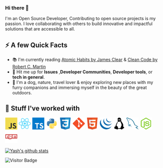 ### Hi there 👋

I'm an Open Source Developer, Contributing to open source projects is my passion. I love collaborating with others to build innovative and impactful solutions that are accessible to all.


## ⚡️ A few Quick Facts
- 📚 I'm currently reading [Atomic Habits by James Clear](https://jamesclear.com/atomic-habits) & [Clean Code by Robert C. Martin](https://www.oreilly.com/library/view/clean-code-a/9780136083238/)
- 🎯 Hit me up for **Issues** ,**Developer Communities**, **Developer tools**, or **tech in general**.
- 🐶 I'm a dog, nature, travel lover &  enjoy exploring new places with my furry companions and immersing myself in the beauty of the great outdoors.


## 🚀 Stuff I've worked with 

<p align="left">
  <img src="https://raw.githubusercontent.com/devicons/devicon/master/icons/javascript/javascript-original.svg" alt="JavaScript" width="40" height="40" />
<img src="https://raw.githubusercontent.com/devicons/devicon/master/icons/react/react-original.svg" alt="React" width="40" height="40" />
<img src="https://raw.githubusercontent.com/devicons/devicon/master/icons/typescript/typescript-original.svg" alt="TypeScript" width="40" height="40" />
<img src="https://raw.githubusercontent.com/devicons/devicon/master/icons/python/python-original.svg" alt="Python" width="40" height="40" />
<img src="https://raw.githubusercontent.com/devicons/devicon/master/icons/css3/css3-original.svg" alt="CSS" width="40" height="40" />
<img src="https://raw.githubusercontent.com/devicons/devicon/master/icons/git/git-original.svg" alt="Git" width="40" height="40" />
<img src="https://raw.githubusercontent.com/devicons/devicon/master/icons/html5/html5-original.svg" alt="HTML5" width="40" height="40" />
<img src="https://raw.githubusercontent.com/devicons/devicon/master/icons/jquery/jquery-original.svg" alt="JQuery" width="40" height="40" />
<img src="https://raw.githubusercontent.com/devicons/devicon/master/icons/linux/linux-plain.svg" alt="Linux" width="40" height="40" />
<img src="https://raw.githubusercontent.com/devicons/devicon/master/icons/mysql/mysql-original.svg" alt="MySQL" width="40" height="40" />
<img src="https://raw.githubusercontent.com/devicons/devicon/master/icons/nodejs/nodejs-original.svg" alt="NodeJS" width="40" height="40" />
<img src="https://raw.githubusercontent.com/devicons/devicon/master/icons/npm/npm-original-wordmark.svg" alt="NPM" width="40" height="40" />
</p>


[![Yash's github stats](https://github-readme-stats.vercel.app/api?username=yshsaxena&count_private=true&show_icons=true&theme=vue)](https://github.com/yshsaxena)

![Visitor Badge](https://visitor-badge.laobi.icu/badge?page_id=yshsaxena) 
